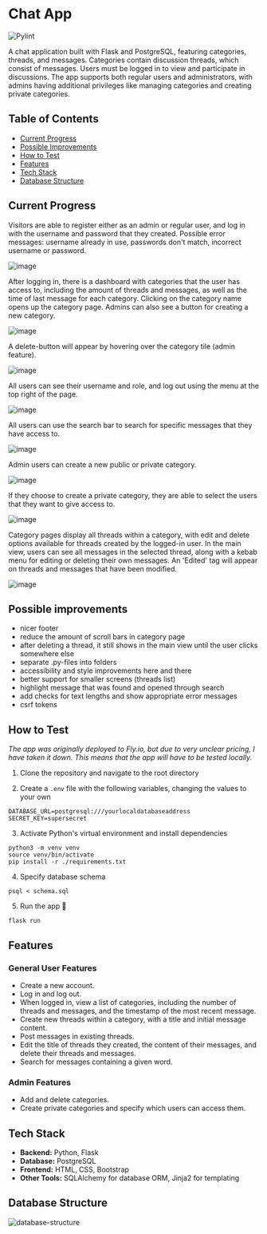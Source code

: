 # Chat App

![Pylint](https://github.com/avanine/tsoha-chat-app/actions/workflows/pylint.yml/badge.svg)

A chat application built with Flask and PostgreSQL, featuring categories, threads, and messages. Categories contain discussion threads, which consist of messages. Users must be logged in to view and participate in discussions. The app supports both regular users and administrators, with admins having additional privileges like managing categories and creating private categories.

## Table of Contents

- [Current Progress](#current-progress)
- [Possible Improvements](#possible-improvements)
- [How to Test](#how-to-test)
- [Features](#features)
- [Tech Stack](#tech-stack)
- [Database Structure](#database-structure)

## Current Progress

Visitors are able to register either as an admin or regular user, and log in with the username and password that they created. Possible error messages: username already in use, passwords don't match, incorrect username or password.

![image](https://github.com/user-attachments/assets/0c2bffef-bf06-4913-87fa-fbe505c66a92)

After logging in, there is a dashboard with categories that the user has access to, including the amount of threads and messages, as well as the time of last message for each category. Clicking on the category name opens up the category page. Admins can also see a button for creating a new category.

![image](https://github.com/user-attachments/assets/a45ebad3-cc34-4faf-a152-5773c0509849)

A delete-button will appear by hovering over the category tile (admin feature).

![image](https://github.com/user-attachments/assets/07fc0ef0-dcef-4154-bb94-a916e5420d1b)

All users can see their username and role, and log out using the menu at the top right of the page.

![image](https://github.com/user-attachments/assets/b5712824-102c-4661-bf12-50d4d53a142d)

All users can use the search bar to search for specific messages that they have access to.

![image](https://github.com/user-attachments/assets/187ce0d2-4234-4497-a156-8967589b6605)

Admin users can create a new public or private category.

![image](https://github.com/user-attachments/assets/dce0aa53-2f6f-4fb3-a617-bc61ec24b9be)

If they choose to create a private category, they are able to select the users that they want to give access to.

![image](https://github.com/user-attachments/assets/98220929-79ce-43c4-b16d-40e3291d971e)

Category pages display all threads within a category, with edit and delete options available for threads created by the logged-in user. In the main view, users can see all messages in the selected thread, along with a kebab menu for editing or deleting their own messages. An 'Edited' tag will appear on threads and messages that have been modified.

![image](https://github.com/user-attachments/assets/7a8f3552-6bb3-48de-944c-59831806412d)

## Possible improvements

- nicer footer
- reduce the amount of scroll bars in category page
- after deleting a thread, it still shows in the main view until the user clicks somewhere else
- separate .py-files into folders
- accessibility and style improvements here and there
- better support for smaller screens (threads list)
- highlight message that was found and opened through search
- add checks for text lengths and show appropriate error messages
- csrf tokens

## How to Test

_The app was originally deployed to Fly.io, but due to very unclear pricing, I have taken it down. This means that the app will have to be tested locally._

1. Clone the repository and navigate to the root directory

2. Create a ``.env`` file with the following variables, changing the values to your own

```
DATABASE_URL=postgresql:///yourlocaldatabaseaddress
SECRET_KEY=supersecret
```

3. Activate Python's virtual environment and install dependencies

```
python3 -m venv venv
source venv/bin/activate
pip install -r ./requirements.txt
```

4. Specify database schema

```
psql < schema.sql
```

5. Run the app 🦄

```
flask run
```

## Features

### General User Features
- Create a new account.
- Log in and log out.
- When logged in, view a list of categories, including the number of threads and messages, and the timestamp of the most recent message.
- Create new threads within a category, with a title and initial message content.
- Post messages in existing threads.
- Edit the title of threads they created, the content of their messages, and delete their threads and messages.
- Search for messages containing a given word.

### Admin Features
- Add and delete categories.
- Create private categories and specify which users can access them.

## Tech Stack

- **Backend:** Python, Flask
- **Database:** PostgreSQL
- **Frontend:** HTML, CSS, Bootstrap
- **Other Tools:** SQLAlchemy for database ORM, Jinja2 for templating

## Database Structure


![database-structure](https://github.com/user-attachments/assets/8dd78b49-ef99-46eb-9ca7-c64886879815)
